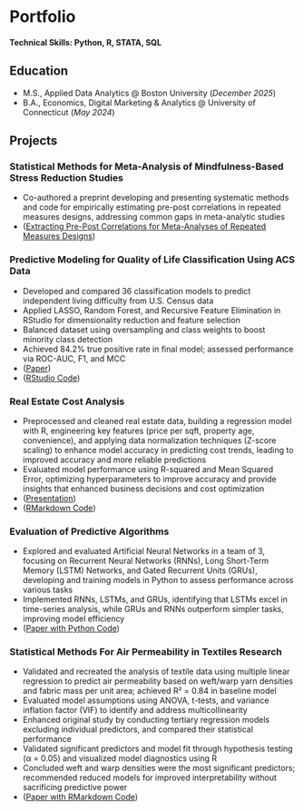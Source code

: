 # Portfolio

#### Technical Skills: Python, R, STATA, SQL

## Education
- M.S., Applied Data Analytics @ Boston University (_December 2025_)
- B.A., Economics, Digital Marketing & Analytics @ University of Connecticut (_May 2024_)

## Projects
### Statistical Methods for Meta-Analysis of Mindfulness-Based Stress Reduction Studies
- Co-authored a preprint developing and presenting systematic methods and code for empirically estimating pre-post correlations in repeated measures designs, addressing common gaps in meta-analytic studies
- ([Extracting Pre-Post Correlations for Meta-Analyses of Repeated Measures Designs](https://osf.io/hzj4d/))

### Predictive Modeling for Quality of Life Classification Using ACS Data
- Developed and compared 36 classification models to predict independent living difficulty from U.S. Census data
- Applied LASSO, Random Forest, and Recursive Feature Elimination in RStudio for dimensionality reduction and feature selection
- Balanced dataset using oversampling and class weights to boost minority class detection
- Achieved 84.2% true positive rate in final model; assessed performance via ROC-AUC, F1, and MCC
- ([Paper](https://github.com/chaneyhsu/chaneyhsu.github.io/blob/83e8c37fabfee157509b5d3470dd1057ae6b04fb/assets/files/Predictive%20Modeling%20for%20Quality%20of%20Life%20Classification%20Using%20ACS%20Data.pdf))
- ([RStudio Code](https://github.com/chaneyhsu/chaneyhsu.github.io/blob/82450e198b1d68bfe69da57dea84aea9ee14e559/assets/files/Predictive%20Modeling%20for%20Quality%20of%20Life%20Classification%20Using%20ACS%20Data.R))

### Real Estate Cost Analysis
- Preprocessed and cleaned real estate data, building a regression model with R, engineering key features (price per sqft, property age, convenience), and applying data normalization techniques (Z-score scaling) to enhance model accuracy in predicting cost trends, leading to improved accuracy and more reliable predictions
- Evaluated model performance using R-squared and Mean Squared Error, optimizing hyperparameters to improve accuracy and provide insights that enhanced business decisions and cost optimization
- ([Presentation](https://github.com/chaneyhsu/chaneyhsu.github.io/blob/82450e198b1d68bfe69da57dea84aea9ee14e559/assets/files/Real%20Estate%20Cost%20Analysis.pdf))
- ([RMarkdown Code](https://github.com/chaneyhsu/chaneyhsu.github.io/blob/82450e198b1d68bfe69da57dea84aea9ee14e559/assets/files/Real%20Estate%20Cost%20Analysis.Rmd))

### Evaluation of Predictive Algorithms
- Explored and evaluated Artificial Neural Networks in a team of 3, focusing on Recurrent Neural Networks (RNNs), Long Short-Term Memory (LSTM) Networks, and Gated Recurrent Units (GRUs), developing and training models in Python to assess performance across various tasks
- Implemented RNNs, LSTMs, and GRUs, identifying that LSTMs excel in time-series analysis, while GRUs and RNNs outperform simpler tasks, improving model efficiency
- ([Paper with Python Code](https://github.com/chaneyhsu/chaneyhsu.github.io/blob/82450e198b1d68bfe69da57dea84aea9ee14e559/assets/files/Evaluation%20of%20Predictive%20Algorithms.pdf))

### Statistical Methods For Air Permeability in Textiles Research
- Validated and recreated the analysis of textile data using multiple linear regression to predict air permeability based on weft/warp yarn densities and fabric mass per unit area; achieved R² = 0.84 in baseline model
- Evaluated model assumptions using ANOVA, t-tests, and variance inflation factor (VIF) to identify and address multicollinearity
- Enhanced original study by conducting tertiary regression models excluding individual predictors, and compared their statistical performance
- Validated significant predictors and model fit through hypothesis testing (α = 0.05) and visualized model diagnostics using R
- Concluded weft and warp densities were the most significant predictors; recommended reduced models for improved interpretability without sacrificing predictive power
- ([Paper with RMarkdown Code](https://github.com/chaneyhsu/chaneyhsu.github.io/blob/82450e198b1d68bfe69da57dea84aea9ee14e559/assets/files/Statistical%20Methods%20For%20Air%20Permeability%20in%20Textiles%20Research.pdf))
